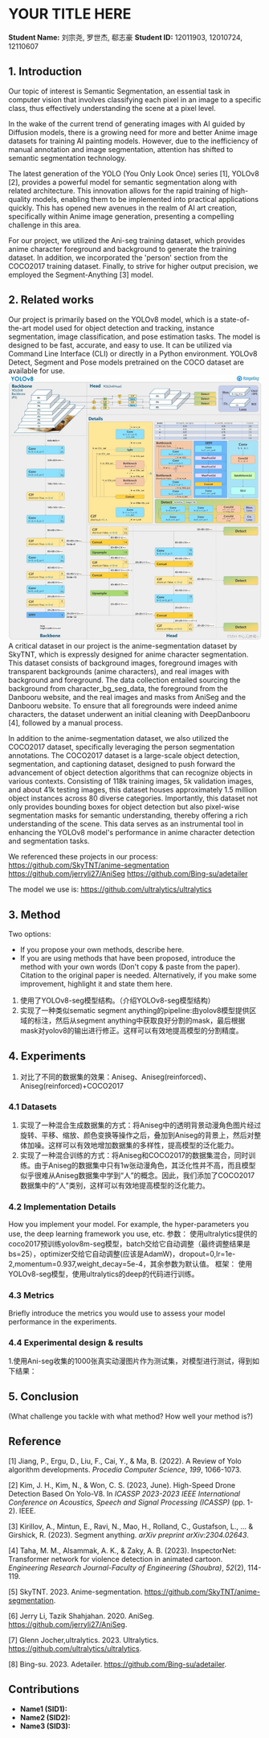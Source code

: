 # YOUR TITLE HERE

**Student Name:** 刘宗尧, 罗世杰, 郗志豪
**Student ID:** 12011903, 12010724, 12110607

## 1. Introduction

Our topic of interest is Semantic Segmentation, an essential task in computer vision that involves classifying each pixel in an image to a specific class, thus effectively understanding the scene at a pixel level. 

In the wake of the current trend of generating images with AI guided by Diffusion models, there is a growing need for more and better Anime image datasets for training AI painting models. However, due to the inefficiency of manual annotation and image segmentation, attention has shifted to semantic segmentation technology.

The latest generation of the YOLO (You Only Look Once) series [1], YOLOv8 [2], provides a powerful model for semantic segmentation along with related architecture. This innovation allows for the rapid training of high-quality models, enabling them to be implemented into practical applications quickly. This has opened new avenues in the realm of AI art creation, specifically within Anime image generation, presenting a compelling challenge in this area.

For our project, we utilized the Ani-seg training dataset, which provides anime character foreground and background to generate the training dataset. In addition, we incorporated the 'person' section from the COCO2017 training dataset. Finally, to strive for higher output precision, we employed the Segment-Anything [3] model.


## 2. Related works
Our project is primarily based on the YOLOv8 model, which is a state-of-the-art model used for object detection and tracking, instance segmentation, image classification, and pose estimation tasks. The model is designed to be fast, accurate, and easy to use. It can be utilized via Command Line Interface (CLI) or directly in a Python environment. YOLOv8 Detect, Segment and Pose models pretrained on the COCO dataset are available for use​​.
![Alt text](yolov8.png)
A critical dataset in our project is the anime-segmentation dataset by SkyTNT, which is expressly designed for anime character segmentation. This dataset consists of background images, foreground images with transparent backgrounds (anime characters), and real images with background and foreground. The data collection entailed sourcing the background from character_bg_seg_data, the foreground from the Danbooru website, and the real images and masks from AniSeg and the Danbooru website. To ensure that all foregrounds were indeed anime characters, the dataset underwent an initial cleaning with DeepDanbooru [4], followed by a manual process.

In addition to the anime-segmentation dataset, we also utilized the COCO2017 dataset, specifically leveraging the person segmentation annotations. The COCO2017 dataset is a large-scale object detection, segmentation, and captioning dataset, designed to push forward the advancement of object detection algorithms that can recognize objects in various contexts. Consisting of 118k training images, 5k validation images, and about 41k testing images, this dataset houses approximately 1.5 million object instances across 80 diverse categories. Importantly, this dataset not only provides bounding boxes for object detection but also pixel-wise segmentation masks for semantic understanding, thereby offering a rich understanding of the scene. This data serves as an instrumental tool in enhancing the YOLOv8 model's performance in anime character detection and segmentation tasks.

We referenced these projects in our process:
https://github.com/SkyTNT/anime-segmentation
https://github.com/jerryli27/AniSeg
https://github.com/Bing-su/adetailer

The model we use is:
https://github.com/ultralytics/ultralytics
## 3. Method
Two options:
- If you propose your own methods, describe here.
- If you are using methods that have been proposed, introduce the method with your own words (Don't copy & paste from the paper). Citation to the original paper is needed. Alternatively, if you make some improvement, highlight it and state them here.

1. 使用了YOLOv8-seg模型结构。（介绍YOLOv8-seg模型结构）
2. 实现了一种类似sematic segment anything的pipeline:由yolov8模型提供区域的标注，然后从segment anything中获取良好分割的mask，最后根据mask对yolov8的输出进行修正。这样可以有效地提高模型的分割精度。
## 4. Experiments
1. 对比了不同的数据集的效果：Aniseg、Aniseg(reinforced)、Aniseg(reinforced)+COCO2017
### 4.1 Datasets
1. 实现了一种混合生成数据集的方式：将Aniseg中的透明背景动漫角色图片经过旋转、平移、缩放、颜色变换等操作之后，叠加到Aniseg的背景上，然后对整体加噪。这样可以有效地增加数据集的多样性，提高模型的泛化能力。
2. 实现了一种混合训练的方式：将Aniseg和COCO2017的数据集混合，同时训练。由于Aniseg的数据集中只有1w张动漫角色，其泛化性并不高，而且模型似乎很难从Aniseg数据集中学到“人”的概念。因此，我们添加了COCO2017数据集中的“人”类别，这样可以有效地提高模型的泛化能力。
### 4.2 Implementation Details
How you implement your model. For example, the hyper-parameters you use, the deep learning framework you use, etc.
参数：
使用ultralytics提供的coco2017预训练yolov8m-seg模型，batch交给它自动调整（最终调整结果是bs=25），optimizer交给它自动调整(应该是AdamW)，dropout=0,lr=1e-2,momentum=0.937,weight_decay=5e-4，其余参数为默认值。
框架：
使用YOLOv8-seg模型，使用ultralytics的deep的代码进行训练。
### 4.3 Metrics
Briefly introduce the metrics you would use to assess your model performance in the experiments.

### 4.4 Experimental design & results
1.使用Ani-seg收集的1000张真实动漫图片作为测试集，对模型进行测试，得到如下结果：

## 5. Conclusion
(What challenge you tackle with what method? How well your method is?)

## Reference
[1] Jiang, P., Ergu, D., Liu, F., Cai, Y., & Ma, B. (2022). A Review of Yolo algorithm developments. *Procedia Computer Science*, *199*, 1066-1073.

[2] Kim, J. H., Kim, N., & Won, C. S. (2023, June). High-Speed Drone Detection Based On Yolo-V8. In *ICASSP 2023-2023 IEEE International Conference on Acoustics, Speech and Signal Processing (ICASSP)* (pp. 1-2). IEEE.

[3] Kirillov, A., Mintun, E., Ravi, N., Mao, H., Rolland, C., Gustafson, L., ... & Girshick, R. (2023). Segment anything. *arXiv preprint arXiv:2304.02643*.

[4] Taha, M. M., Alsammak, A. K., & Zaky, A. B. (2023). InspectorNet: Transformer network for violence detection in animated cartoon. *Engineering Research Journal-Faculty of Engineering (Shoubra)*, *52*(2), 114-119.

[5] SkyTNT. 2023. Anime-segmentation. https://github.com/SkyTNT/anime-segmentation.

[6] Jerry Li, Tazik Shahjahan. 2020. AniSeg. https://github.com/jerryli27/AniSeg.

[7] Glenn Jocher,ultralytics. 2023. Ultralytics. https://github.com/ultralytics/ultralytics.

[8] Bing-su. 2023. Adetailer. https://github.com/Bing-su/adetailer.

## Contributions
- **Name1 (SID1):**
- **Name2 (SID2):**
- **Name3 (SID3):**
